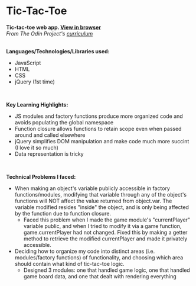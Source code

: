 # Tic-Tac-Toe 

**Tic-tac-toe web app. [View in browser](https://dryu99.github.io/tic-tac-toe/)** </br>
*From The Odin Project's [curriculum](https://www.theodinproject.com/courses/javascript/lessons/tic-tac-toe-javascript)*
</br>
</br>

**Languages/Technologies/Libraries used:**
- JavaScript
- HTML
- CSS
- jQuery (1st time)
</br>

**Key Learning Highlights:**
- JS modules and factory functions produce more organized code and avoids populating the global namespace
- Function closure allows functions to retain scope even when passed around and called elsewhere 
- jQuery simplifies DOM manipulation and make code much more succint (I love it so much)
- Data representation is tricky 
</br>

**Technical Problems I faced:**
- When making an object's variable publicly accessible in factory functions/modules, modifying that variable through any of the object's functions will NOT affect the value returned from object.var. The variable modified resides "inside" the object, and is only being affected by the function due to function closure. 
  - Faced this problem when I made the game module's "currentPlayer" variable public, and when I tried to modify it via a game function, game.currentPlayer had not changed. Fixed this by making a getter method to retrieve the modified currentPlayer and made it privately accessible. 
- Deciding how to organize my code into distinct areas (i.e. modules/factory functions) of functionality, and choosing which area should contain what kind of tic-tac-toe logic.  
  - Designed 3 modules: one that handled game logic, one that handled game board data, and one that dealt with rendering everything  
  
  

